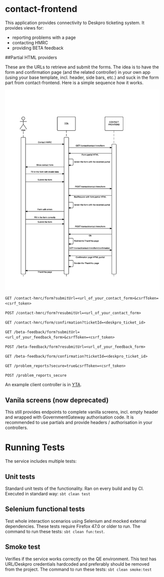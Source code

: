contact-frontend
================

This application provides connectivity to Deskpro ticketing system. It provides views for:
 - reporting problems with a page
 - contacting HMRC
 - providing BETA feedback

##Partial HTML providers

These are the URLs to retrieve and submit the forms. The idea is to have the form and confirmation page (and the related controller) in your own app (using your base template, incl. header, side bars, etc.) and suck in the form part from contact-frontend. Here is a simple sequence how it works.

![alt tag](docs/partials.png)

`GET /contact-hmrc/form?submitUrl=<url_of_your_contact_form>&csrfToken=<csrf_token>`

`POST /contact-hmrc/form?resubmitUrl=<url_of_your_contact_form>`

`GET /contact-hmrc/form/confirmation?ticketId=<deskpro_ticket_id>`

`GET /beta-feedback/form?submitUrl=<url_of_your_feedback_form>&csrfToken=<csrf_token>`

`POST /beta-feedback/form?resubmitUrl=<url_of_your_feedback_form>`

`GET /beta-feedback/form/confirmation?ticketId=<deskpro_ticket_id>`

`GET /problem_reports?secure=true&csrfToken=<csrf_token>`

`POST /problem_reports_secure`

An example client controller is in [YTA](https://github.tools.tax.service.gov.uk/HMRC/business-tax-account/blob/master/app/controllers/HelpAndContactController.scala).

## Vanila screens (now deprecated)

This still provides endpoints to complete vanilla screens, incl. empty header and wrapped with GovernmentGateway authorisation code. It is recommended to use partials and provide headers / authorisation in your controllers.

# Running Tests

The service includes multiple tests:

## Unit tests
Standard unit tests of the functionality. Ran on every build and by CI.
Executed in standard way: `sbt clean test`

## Selenium functional tests
Test whole interaction scenarios using Selenium and mocked external
dependencies.
These tests require Firefox 47.0 or older to run.
The command to run these tests: `sbt clean fun:test`.

## Smoke test
Verifies if the service works correctly on the QE environment.
This test has URL/Deskpro credentials hardcoded and preferably should
be removed from the project.
The command to run these tests: `sbt clean smoke:test` 